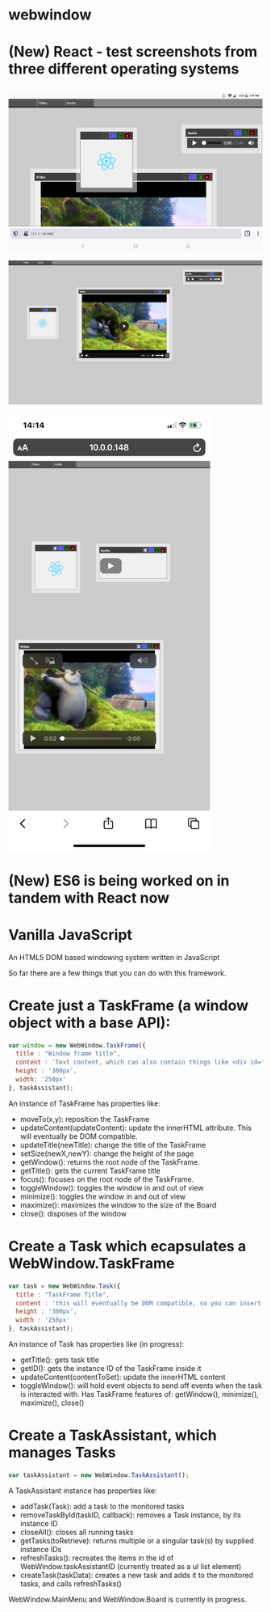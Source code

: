 # webwindow

# (New) React - test screenshots from three different operating systems
## 
![Webwindow on an Android tablet Firefox](https://raw.githubusercontent.com/seanlum/webwindow/react-0.0.1/React/screenshots/Running-on-Firefox-in-Android-Tablet.png "Android Tablet Browser")

![Webwindow on an Manjaro desktop Firefox](https://raw.githubusercontent.com/seanlum/webwindow/react-0.0.1/React/screenshots/Running-on-Firefox-in-Manjaro-Desktop.png "Manjaro Desktop Browser")

![Webwindow on an iPhone Safari](https://raw.githubusercontent.com/seanlum/webwindow/react-0.0.1/React/screenshots/Running-on-Safari-in-iPhone-11.png "iPhone Safari")


# (New) ES6 is being worked on in tandem with React now

# Vanilla JavaScript
An HTML5 DOM based windowing system written in JavaScript

So far there are a few things that you can do with this framework. 

# Create just a TaskFrame (a window object with a base API):
```javascript
var window = new WebWindow.TaskFrame({
  title : "Window frame title",
  content : 'Text content, which can also contain things like <div id="cool-content"></div>',
  height : '300px',
  width: '250px'
}, taskAssistant);
```
An instance of TaskFrame has properties like: 
  - moveTo(x,y): reposition the TaskFrame
  - updateContent(updateContent): update the innerHTML attribute. This will eventually be DOM compatible.
  - updateTitle(newTitle): change the title of the TaskFrame
  - setSize(newX,newY): change the height of the page
  - getWindow(): returns the root node of the TaskFrame.
  - getTitle(): gets the current TaskFrame title
  - focus(): focuses on the root node of the TaskFrame.
  - toggleWindow(): toggles the window in and out of view 
  - minimize(): toggles the window in and out of view
  - maximize(): maximizes the window to the size of the Board
  - close(): disposes of the window

# Create a Task which ecapsulates a WebWindow.TaskFrame
```javascript
var task = new WebWindow.Task({
  title : "TaskFrame Title",
  content : 'this will eventually be DOM compatible, so you can insert an HTMLElement into the window',
  height : '300px',
  width : '250px'
}, taskAssistant);
```
An instance of Task has properties like (in progress):
  - getTitle(): gets task title
  - getID(): gets the instance ID of the TaskFrame inside it
  - updateContent(contentToSet): update the innerHTML content
  - toggleWindow(): will hold event objects to send off events when the task is interacted with.
  Has TaskFrame features of:
    getWindow(), minimize(), maximize(), close()

# Create a TaskAssistant, which manages Tasks
```javascript
var taskAssistant = new WebWindow.TaskAssistant();
```
A TaskAssistant instance has properties like:
  - addTask(Task): add a task to the monitored tasks
  - removeTaskById(taskID, callback): removes a Task instance, by its instance ID
  - closeAll(): closes all running tasks
  - getTasks(toRetrieve): returns multiple or a singular task(s) by supplied instance IDs 
  - refreshTasks(): recreates the items in the id of WebWindow.taskAssistantID (currently treated as a ul list element)
  - createTask(taskData): creates a new task and adds it to the monitored tasks, and calls refreshTasks()
  
 WebWindow.MainMenu and WebWindow.Board is currently in progress.
